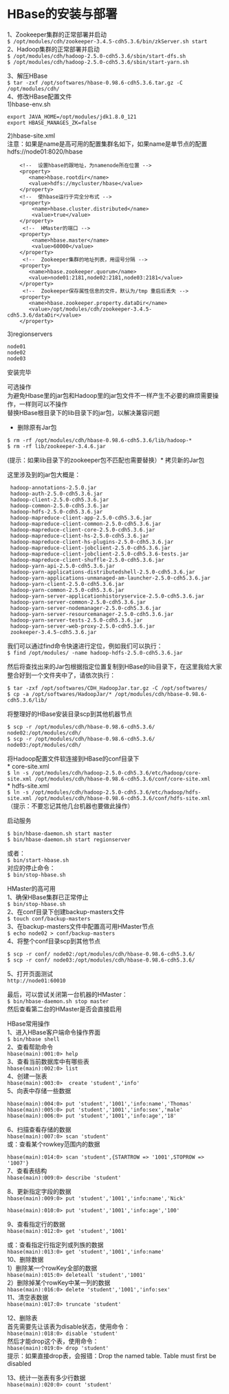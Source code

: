 HBase的安装与部署  
================

1、Zookeeper集群的正常部署并启动  
``` $ /opt/modules/cdh/zookeeper-3.4.5-cdh5.3.6/bin/zkServer.sh start ```  
2、Hadoop集群的正常部署并启动  
``` $ /opt/modules/cdh/hadoop-2.5.0-cdh5.3.6/sbin/start-dfs.sh ```  
``` $ /opt/modules/cdh/hadoop-2.5.0-cdh5.3.6/sbin/start-yarn.sh ```  

3、解压HBase  
``` $ tar -zxf /opt/softwares/hbase-0.98.6-cdh5.3.6.tar.gz -C /opt/modules/cdh/ ```  
4、修改HBase配置文件  
  1)hbase-env.sh  
```
export JAVA_HOME=/opt/modules/jdk1.8.0_121
export HBASE_MANAGES_ZK=false
```  
  2)hbase-site.xml  
  注意：如果是name是高可用的配置集群名如下，如果name是单节点的配置hdfs://node01:8020/hbase  
```
    <!--  设置hbase的跟地址，为namenode所在位置 -->
    <property>
       <name>hbase.rootdir</name>
       <value>hdfs://mycluster/hbase</value>   
    </property>
    <!--  使hbase运行于完全分布式 -->
    <property>
        <name>hbase.cluster.distributed</name>
        <value>true</value>
    </property>
     <!--  HMaster的端口 -->
    <property>
        <name>hbase.master</name>
        <value>60000</value>
    </property>
     <!--  Zookeeper集群的地址列表，用逗号分隔 -->
    <property>
       <name>hbase.zookeeper.quorum</name>
       <value>node01:2181,node02:2181,node03:2181</value>
    </property>
     <!--  Zookeeper保存属性信息的文件，默认为/tmp 重启后丢失 -->
    <property>
       <name>hbase.zookeeper.property.dataDir</name>
       <value>/opt/modules/cdh/zookeeper-3.4.5-cdh5.3.6/dataDir</value>
    </property>
```
  3)regionservers  
```
node01
node02
node03
```  
安装完毕  

可选操作  
  为避免Hbase里的jar包和Hadoop里的jar包文件不一样产生不必要的麻烦需要操作，一样则可以不操作  
  替换HBase根目录下的lib目录下的jar包，以解决兼容问题  
  * 删除原有Jar包  
```
$ rm -rf /opt/modules/cdh/hbase-0.98.6-cdh5.3.6/lib/hadoop-*  
$ rm -rf lib/zookeeper-3.4.6.jar 
```  
(提示：如果lib目录下的zookeeper包不匹配也需要替换）* 拷贝新的Jar包  

这里涉及到的jar包大概是：  
```
 hadoop-annotations-2.5.0.jar
 hadoop-auth-2.5.0-cdh5.3.6.jar
 hadoop-client-2.5.0-cdh5.3.6.jar
 hadoop-common-2.5.0-cdh5.3.6.jar
 hadoop-hdfs-2.5.0-cdh5.3.6.jar
 hadoop-mapreduce-client-app-2.5.0-cdh5.3.6.jar
 hadoop-mapreduce-client-common-2.5.0-cdh5.3.6.jar
 hadoop-mapreduce-client-core-2.5.0-cdh5.3.6.jar
 hadoop-mapreduce-client-hs-2.5.0-cdh5.3.6.jar
 hadoop-mapreduce-client-hs-plugins-2.5.0-cdh5.3.6.jar
 hadoop-mapreduce-client-jobclient-2.5.0-cdh5.3.6.jar
 hadoop-mapreduce-client-jobclient-2.5.0-cdh5.3.6-tests.jar
 hadoop-mapreduce-client-shuffle-2.5.0-cdh5.3.6.jar
 hadoop-yarn-api-2.5.0-cdh5.3.6.jar
 hadoop-yarn-applications-distributedshell-2.5.0-cdh5.3.6.jar
 hadoop-yarn-applications-unmanaged-am-launcher-2.5.0-cdh5.3.6.jar
 hadoop-yarn-client-2.5.0-cdh5.3.6.jar
 hadoop-yarn-common-2.5.0-cdh5.3.6.jar
 hadoop-yarn-server-applicationhistoryservice-2.5.0-cdh5.3.6.jar
 hadoop-yarn-server-common-2.5.0-cdh5.3.6.jar
 hadoop-yarn-server-nodemanager-2.5.0-cdh5.3.6.jar
 hadoop-yarn-server-resourcemanager-2.5.0-cdh5.3.6.jar
 hadoop-yarn-server-tests-2.5.0-cdh5.3.6.jar
 hadoop-yarn-server-web-proxy-2.5.0-cdh5.3.6.jar
 zookeeper-3.4.5-cdh5.3.6.jar
```  
我们可以通过find命令快速进行定位，例如我们可以执行：  
``` $ find /opt/modules/ -name hadoop-hdfs-2.5.0-cdh5.3.6.jar ```
 
然后将查找出来的Jar包根据指定位置复制到HBase的lib目录下，在这里我给大家整合好到一个文件夹中了，请依次执行：  
```     
$ tar -zxf /opt/softwares/CDH_HadoopJar.tar.gz -C /opt/softwares/
$ cp -a /opt/softwares/HadoopJar/* /opt/modules/cdh/hbase-0.98.6-cdh5.3.6/lib/
```

将整理好的HBase安装目录scp到其他机器节点  
```
$ scp -r /opt/modules/cdh/hbase-0.98.6-cdh5.3.6/ node02:/opt/modules/cdh/
$ scp -r /opt/modules/cdh/hbase-0.98.6-cdh5.3.6/ node03:/opt/modules/cdh/
```
将Hadoop配置文件软连接到HBase的conf目录下  
      * core-site.xml  
``` $ ln -s /opt/modules/cdh/hadoop-2.5.0-cdh5.3.6/etc/hadoop/core-site.xml /opt/modules/cdh/hbase-0.98.6-cdh5.3.6/conf/core-site.xml ```  
      * hdfs-site.xml  
``` $ ln -s /opt/modules/cdh/hadoop-2.5.0-cdh5.3.6/etc/hadoop/hdfs-site.xml /opt/modules/cdh/hbase-0.98.6-cdh5.3.6/conf/hdfs-site.xml ```  
（提示：不要忘记其他几台机器也要做此操作）  

启动服务  
```
$ bin/hbase-daemon.sh start master 
$ bin/hbase-daemon.sh start regionserver
```  
或者：  
``` $ bin/start-hbase.sh ```  
对应的停止命令：  
``` $ bin/stop-hbase.sh ```  


HMaster的高可用  
1、确保HBase集群已正常停止  
``` $ bin/stop-hbase.sh ```  
2、在conf目录下创建backup-masters文件  
``` $ touch conf/backup-masters ```  
3、在backup-masters文件中配置高可用HMaster节点  
``` $ echo node02 > conf/backup-masters ```  
4、将整个conf目录scp到其他节点  
```
$ scp -r conf/ node02:/opt/modules/cdh/hbase-0.98.6-cdh5.3.6/
$ scp -r conf/ node03:/opt/modules/cdh/hbase-0.98.6-cdh5.3.6/
```
5、打开页面测试  
``` http://node01:60010 ```  

最后，可以尝试关闭第一台机器的HMaster：  
``` $ bin/hbase-daemon.sh stop master ```  
       然后查看第二台的HMaster是否会直接启用  



HBase常用操作  
1、进入HBase客户端命令操作界面  
``` $ bin/hbase shell ```  
2、查看帮助命令  
``` hbase(main):001:0> help ```  
3、查看当前数据库中有哪些表  
``` hbase(main):002:0> list ```  
4、创建一张表  
``` hbase(main):003:0>  create 'student','info' ```  
5、向表中存储一些数据  
```
hbase(main):004:0> put 'student','1001','info:name','Thomas'
hbase(main):005:0> put 'student','1001','info:sex','male'
hbase(main):006:0> put 'student','1001','info:age','18'
```

6、扫描查看存储的数据  
``` hbase(main):007:0> scan 'student' ```  
或：查看某个rowkey范围内的数据  

``` hbase(main):014:0> scan 'student',{STARTROW => '1001',STOPROW => '1007'} ```  
7、查看表结构  
``` hbase(main):009:0> describe 'student' ```  


8、更新指定字段的数据  
``` hbase(main):009:0> put 'student','1001','info:name','Nick' ```  

``` hbase(main):010:0> put 'student','1001','info:age','100' ```  
  
9、查看指定行的数据  
``` hbase(main):012:0> get 'student','1001' ```  

 或：查看指定行指定列或列族的数据  
``` hbase(main):013:0> get 'student','1001','info:name' ```  
10、删除数据  
    1）删除某一个rowKey全部的数据  
       ``` hbase(main):015:0> deleteall 'student','1001' ```  
    2）删除掉某个rowKey中某一列的数据  
       ``` hbase(main):016:0> delete 'student','1001','info:sex' ```  
11、清空表数据  
``` hbase(main):017:0> truncate 'student'  ```  

12、删除表  
    首先需要先让该表为disable状态，使用命令：  
``` hbase(main):018:0> disable 'student'  ```  
    然后才能drop这个表，使用命令：  
``` hbase(main):019:0> drop 'student'  ```  
 提示：如果直接drop表，会报错：Drop the named table. Table must first be disabled  

13、统计一张表有多少行数据  
```hbase(main):020:0> count 'student' ```
